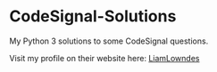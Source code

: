 # CodeSignal-Solutions
My Python 3 solutions to some CodeSignal questions.

Visit my profile on their website here: [LiamLowndes](https://app.codesignal.com/profile/liam_l5)
